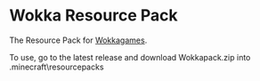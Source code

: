 # Wokka Resource Pack

The Resource Pack for [Wokkagames](https://github.com/sling233/rauch4).

To use, go to the latest release and download Wokkapack.zip into .minecraft\resourcepacks
